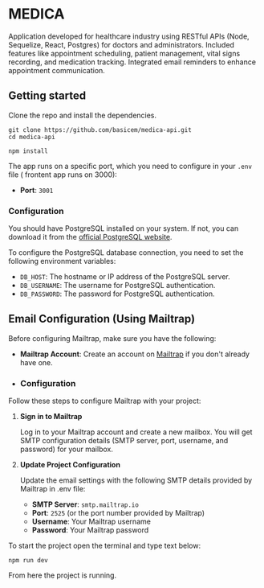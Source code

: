 # MEDICA

Application developed for healthcare industry using RESTful APIs (Node, Sequelize, React, Postgres) for doctors and administrators. Included features like appointment scheduling, patient management, vital signs recording, and medication tracking. Integrated email reminders to enhance appointment communication.

## Getting started

Clone the repo and install the dependencies.

```shell
git clone https://github.com/basicem/medica-api.git
cd medica-api
```

```shell
npm install
```

The app runs on a specific port, which you need to configure in your `.env` file ( frontent app runs on 3000):

- **Port**: `3001`

### Configuration

You should have PostgreSQL installed on your system. If not, you can download it from the [official PostgreSQL website](https://www.postgresql.org/download/).

To configure the PostgreSQL database connection, you need to set the following environment variables:

- `DB_HOST`: The hostname or IP address of the PostgreSQL server.
- `DB_USERNAME`: The username for PostgreSQL authentication.
- `DB_PASSWORD`: The password for PostgreSQL authentication.

## Email Configuration (Using Mailtrap)

Before configuring Mailtrap, make sure you have the following:

- **Mailtrap Account**: Create an account on [Mailtrap](https://mailtrap.io/) if you don't already have one.

- ### Configuration

Follow these steps to configure Mailtrap with your project:

1. **Sign in to Mailtrap**

   Log in to your Mailtrap account and create a new mailbox. You will get SMTP configuration details (SMTP server, port, username, and password) for your mailbox.

2. **Update Project Configuration**

   Update the email settings with the following SMTP details provided by Mailtrap in .env file:

   - **SMTP Server**: `smtp.mailtrap.io`
   - **Port**: `2525` (or the port number provided by Mailtrap)
   - **Username**: Your Mailtrap username
   - **Password**: Your Mailtrap password

To start the project open the terminal and type text below:

```shell
npm run dev
```

From here the project is running.
